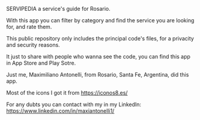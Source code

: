 SERVIPEDIA a service's guide for Rosario.

With this app you can filter by category and find the service you are looking for, and rate them.

This public repository only includes the principal code's files, for a privacity and security reasons.

It just to share with people who wanna see the code, you can find this app in App Store and Play Sotre.

Just me, Maximiliano Antonelli, from Rosario, Santa Fe, Argentina, did this app.

Most of the icons I got it from https://iconos8.es/

For any dubts you can contact with my in my LinkedIn:
https://www.linkedin.com/in/maxiantonelli1/
